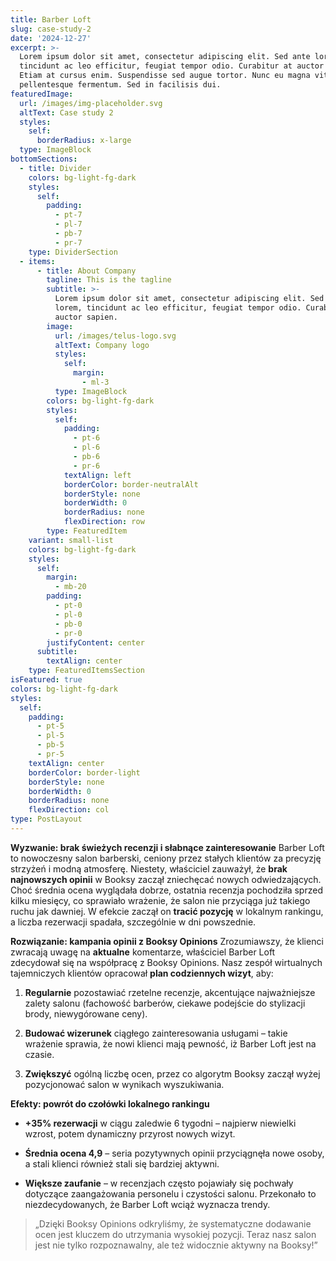 ```yaml
---
title: Barber Loft
slug: case-study-2
date: '2024-12-27'
excerpt: >-
  Lorem ipsum dolor sit amet, consectetur adipiscing elit. Sed ante lorem,
  tincidunt ac leo efficitur, feugiat tempor odio. Curabitur at auctor sapien.
  Etiam at cursus enim. Suspendisse sed augue tortor. Nunc eu magna vitae lorem
  pellentesque fermentum. Sed in facilisis dui.
featuredImage:
  url: /images/img-placeholder.svg
  altText: Case study 2
  styles:
    self:
      borderRadius: x-large
  type: ImageBlock
bottomSections:
  - title: Divider
    colors: bg-light-fg-dark
    styles:
      self:
        padding:
          - pt-7
          - pl-7
          - pb-7
          - pr-7
    type: DividerSection
  - items:
      - title: About Company
        tagline: This is the tagline
        subtitle: >-
          Lorem ipsum dolor sit amet, consectetur adipiscing elit. Sed ante
          lorem, tincidunt ac leo efficitur, feugiat tempor odio. Curabitur at
          auctor sapien.
        image:
          url: /images/telus-logo.svg
          altText: Company logo
          styles:
            self:
              margin:
                - ml-3
          type: ImageBlock
        colors: bg-light-fg-dark
        styles:
          self:
            padding:
              - pt-6
              - pl-6
              - pb-6
              - pr-6
            textAlign: left
            borderColor: border-neutralAlt
            borderStyle: none
            borderWidth: 0
            borderRadius: none
            flexDirection: row
        type: FeaturedItem
    variant: small-list
    colors: bg-light-fg-dark
    styles:
      self:
        margin:
          - mb-20
        padding:
          - pt-0
          - pl-0
          - pb-0
          - pr-0
        justifyContent: center
      subtitle:
        textAlign: center
    type: FeaturedItemsSection
isFeatured: true
colors: bg-light-fg-dark
styles:
  self:
    padding:
      - pt-5
      - pl-5
      - pb-5
      - pr-5
    textAlign: center
    borderColor: border-light
    borderStyle: none
    borderWidth: 0
    borderRadius: none
    flexDirection: col
type: PostLayout
---
```

**Wyzwanie: brak świeżych recenzji i słabnące zainteresowanie**
Barber Loft to nowoczesny salon barberski, ceniony przez stałych klientów za precyzję strzyżeń i modną atmosferę. Niestety, właściciel zauważył, że **brak najnowszych opinii** w Booksy zaczął zniechęcać nowych odwiedzających. Choć średnia ocena wyglądała dobrze, ostatnia recenzja pochodziła sprzed kilku miesięcy, co sprawiało wrażenie, że salon nie przyciąga już takiego ruchu jak dawniej. W efekcie zaczął on **tracić pozycję** w lokalnym rankingu, a liczba rezerwacji spadała, szczególnie w dni powszednie.

**Rozwiązanie: kampania opinii z Booksy Opinions**
Zrozumiawszy, że klienci zwracają uwagę na **aktualne** komentarze, właściciel Barber Loft zdecydował się na współpracę z Booksy Opinions. Nasz zespół wirtualnych tajemniczych klientów opracował **plan codziennych wizyt**, aby:

1.  **Regularnie** pozostawiać rzetelne recenzje, akcentujące najważniejsze zalety salonu (fachowość barberów, ciekawe podejście do stylizacji brody, niewygórowane ceny).

2.  **Budować wizerunek** ciągłego zainteresowania usługami – takie wrażenie sprawia, że nowi klienci mają pewność, iż Barber Loft jest na czasie.

3.  **Zwiększyć** ogólną liczbę ocen, przez co algorytm Booksy zaczął wyżej pozycjonować salon w wynikach wyszukiwania.

**Efekty: powrót do czołówki lokalnego rankingu**

*   **+35% rezerwacji** w ciągu zaledwie 6 tygodni – najpierw niewielki wzrost, potem dynamiczny przyrost nowych wizyt.

*   **Średnia ocena 4,9** – seria pozytywnych opinii przyciągnęła nowe osoby, a stali klienci również stali się bardziej aktywni.

*   **Większe zaufanie** – w recenzjach często pojawiały się pochwały dotyczące zaangażowania personelu i czystości salonu. Przekonało to niezdecydowanych, że Barber Loft wciąż wyznacza trendy.

> „Dzięki Booksy Opinions odkryliśmy, że systematyczne dodawanie ocen jest kluczem do utrzymania wysokiej pozycji. Teraz nasz salon jest nie tylko rozpoznawalny, ale też widocznie aktywny na Booksy!”



